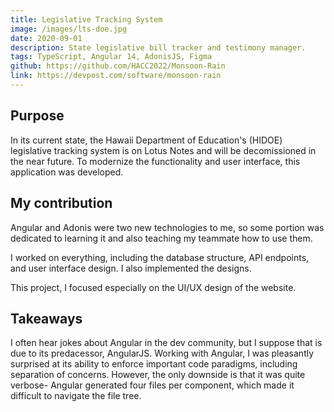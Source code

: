 ```yaml
---
title: Legislative Tracking System
image: /images/lts-doe.jpg
date: 2020-09-01
description: State legislative bill tracker and testimony manager.
tags: TypeScript, Angular 14, AdonisJS, Figma
github: https://github.com/HACC2022/Monsoon-Rain
link: https://devpost.com/software/monsoon-rain
---
```


## Purpose

In its current state, the Hawaii Department of Education's (HIDOE) legislative tracking system is on Lotus Notes and will be decomissioned in the near future. To modernize the functionality and user interface, this application was developed. 


## My contribution

Angular and Adonis were two new technologies to me, so some portion was dedicated to learning it and also teaching my teammate how to use them.

I worked on everything, including the database structure, API endpoints, and user interface design. I also implemented the designs. 

This project, I focused especially on the UI/UX design of the website.

## Takeaways

I often hear jokes about Angular in the dev community, but I suppose that is due to its predacessor, AngularJS. Working with Angular, I was pleasantly surprised at its ability to enforce important code paradigms, including separation of concerns. However, the only downside is that it was quite verbose- Angular generated four files per component, which made it difficult to navigate the file tree.
